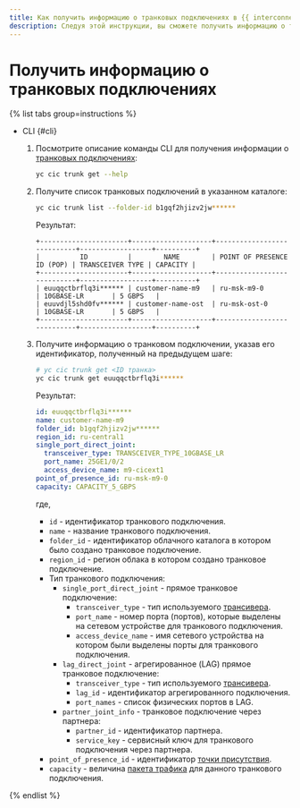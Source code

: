 ```yaml
---
title: Как получить информацию о транковых подключениях в {{ interconnect-name }}
description: Следуя этой инструкции, вы сможете получить информацию о транковых подключениях в {{ interconnect-name }}.
---
```


# Получить информацию о транковых подключениях

{% list tabs group=instructions %}

- CLI {#cli}

  1. Посмотрите описание команды CLI для получения информации о [транковых подключениях](../concepts/trunk.md):

      ```bash
      yc cic trunk get --help
      ```

  1. Получите список транковых подключений в указанном каталоге:

      ```bash
      yc cic trunk list --folder-id b1gqf2hjizv2jw******
      ```

      Результат:

      ```text
      +----------------------+--------------------+----------------------------+------------------+----------+
      |          ID          |        NAME        | POINT OF PRESENCE ID (POP) | TRANSCEIVER TYPE | CAPACITY |
      +----------------------+--------------------+----------------------------+------------------+----------+
      | euuqqctbrflq3i****** | customer-name-m9   | ru-msk-m9-0                | 10GBASE-LR       | 5 GBPS   |
      | euuvdjl5shd0fv****** | customer-name-ost  | ru-msk-ost-0               | 10GBASE-LR       | 5 GBPS   |
      +----------------------+--------------------+----------------------------+------------------+----------+
      ```

  1. Получите информацию о транковом подключении, указав его идентификатор, полученный на предыдущем шаге:

      ```bash
      # yc cic trunk get <ID транка>
      yc cic trunk get euuqqctbrflq3i******
      ```

      Результат:

      ```yml
      id: euuqqctbrflq3i******
      name: customer-name-m9
      folder_id: b1gqf2hjizv2jw******
      region_id: ru-central1
      single_port_direct_joint:
        transceiver_type: TRANSCEIVER_TYPE_10GBASE_LR
        port_name: 25GE1/0/2
        access_device_name: m9-cicext1
      point_of_presence_id: ru-msk-m9-0
      capacity: CAPACITY_5_GBPS
      ```

      где,
      * `id` - идентификатор транкового подключения.
      * `name` - название транкового подключения.
      * `folder_id` - идентификатор облачного каталога в котором было создано транковое подключение.
      * `region_id` - регион облака в котором создано транковое подключение.
      * Тип транкового подключения:
        * `single_port_direct_joint` - прямое транковое подключение:
           * `transceiver_type` - тип используемого [трансивера](../concepts/transceivers.md).
           * `port_name` - номер порта (портов), которые выделены на сетевом устройстве для транкового подключения.
           * `access_device_name` - имя сетевого устройства на котором были выделены порты для транкового подключения.
        * `lag_direct_joint` - агрегированное (LAG) прямое транковое подключение:
           * `transceiver_type` - тип используемого [трансивера](../concepts/transceivers.md).
           * `lag_id` - идентификатор агрегированного подключения.
           * `port_names` - список физических портов в LAG.
        * `partner_joint_info` - транковое подключение через партнера:
           * `partner_id` - идентификатор партнера.
           * `service_key` - сервисный ключ для транкового подключения через партнера.
      * `point_of_presence_id` - идентификатор [точки присутствия](../concepts/pops.md).
      * `capacity` - величина [пакета трафика](../concepts/capacity.md) для данного транкового подключения. 

{% endlist %}
